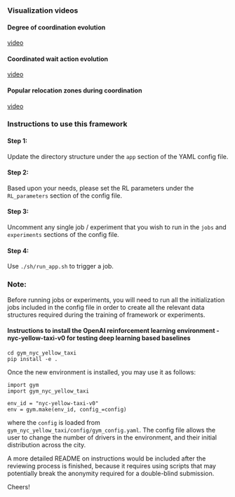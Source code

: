 ### Visualization videos

#### Degree of coordination evolution
[video](https://github.com/transparent-framework/optimize-ride-sharing-earnings/blob/master/data/coordination_probability.mp4?raw=true)

#### Coordinated wait action evolution
[video](https://github.com/transparent-framework/optimize-ride-sharing-earnings/blob/master/data/wait_probability.mp4?raw=true)

#### Popular relocation zones during coordination
[video](https://github.com/transparent-framework/optimize-ride-sharing-earnings/blob/master/data/relocation_probability.mp4?raw=true)

### Instructions to use this framework

#### Step 1: 
Update the directory structure under the `app` section of the YAML config file.

#### Step 2: 
Based upon your needs, please set the RL parameters under the `RL_parameters` section of the config file.

#### Step 3: 
Uncomment any single job / experiment that you wish to run in the `jobs` and `experiments` sections of the config file.

#### Step 4: 
Use `./sh/run_app.sh` to trigger a job.

### Note: 
Before running jobs or experiments, you will need to run all the initialization jobs included in the config file
in order to create all the relevant data structures required during the training of framework or experiments.

#### Instructions to install the OpenAI reinforcement learning environment - nyc-yellow-taxi-v0 for testing deep learning based baselines

```
cd gym_nyc_yellow_taxi
pip install -e .
```
Once the new environment is installed, you may use it as follows:

```
import gym
import gym_nyc_yellow_taxi

env_id = "nyc-yellow-taxi-v0"
env = gym.make(env_id, config_=config)
```

where the `config` is loaded from `gym_nyc_yellow_taxi/config/gym_config.yaml`. The config file allows the user to change the number of drivers in the environment, and their initial distribution across the city.

A more detailed README on instructions would be included after the reviewing process is finished, because it requires using
scripts that may potentially break the anonymity required for a double-blind submission.

Cheers!
